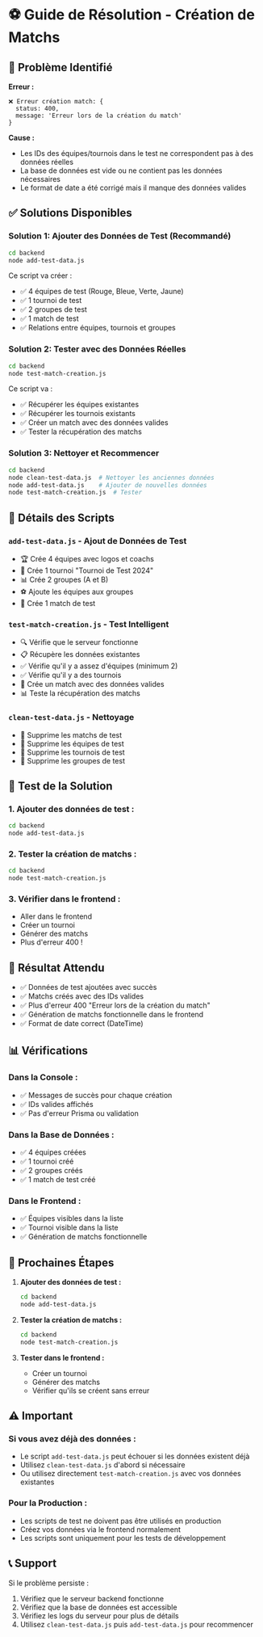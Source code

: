 # ⚽ Guide de Résolution - Création de Matchs

## 🚨 Problème Identifié

**Erreur :**
```
❌ Erreur création match: {
  status: 400,
  message: 'Erreur lors de la création du match'
}
```

**Cause :**
- Les IDs des équipes/tournois dans le test ne correspondent pas à des données réelles
- La base de données est vide ou ne contient pas les données nécessaires
- Le format de date a été corrigé mais il manque des données valides

## ✅ Solutions Disponibles

### **Solution 1: Ajouter des Données de Test (Recommandé)**
```bash
cd backend
node add-test-data.js
```

Ce script va créer :
- ✅ 4 équipes de test (Rouge, Bleue, Verte, Jaune)
- ✅ 1 tournoi de test
- ✅ 2 groupes de test
- ✅ 1 match de test
- ✅ Relations entre équipes, tournois et groupes

### **Solution 2: Tester avec des Données Réelles**
```bash
cd backend
node test-match-creation.js
```

Ce script va :
- ✅ Récupérer les équipes existantes
- ✅ Récupérer les tournois existants
- ✅ Créer un match avec des données valides
- ✅ Tester la récupération des matchs

### **Solution 3: Nettoyer et Recommencer**
```bash
cd backend
node clean-test-data.js  # Nettoyer les anciennes données
node add-test-data.js    # Ajouter de nouvelles données
node test-match-creation.js  # Tester
```

## 🔧 Détails des Scripts

### **`add-test-data.js` - Ajout de Données de Test**
- 🏆 Crée 4 équipes avec logos et coachs
- 🏅 Crée 1 tournoi "Tournoi de Test 2024"
- 📊 Crée 2 groupes (A et B)
- ⚽ Ajoute les équipes aux groupes
- 🎯 Crée 1 match de test

### **`test-match-creation.js` - Test Intelligent**
- 🔍 Vérifie que le serveur fonctionne
- 📋 Récupère les données existantes
- ✅ Vérifie qu'il y a assez d'équipes (minimum 2)
- ✅ Vérifie qu'il y a des tournois
- 🎯 Crée un match avec des données valides
- 📊 Teste la récupération des matchs

### **`clean-test-data.js` - Nettoyage**
- 🧹 Supprime les matchs de test
- 🧹 Supprime les équipes de test
- 🧹 Supprime les tournois de test
- 🧹 Supprime les groupes de test

## 🧪 Test de la Solution

### **1. Ajouter des données de test :**
```bash
cd backend
node add-test-data.js
```

### **2. Tester la création de matchs :**
```bash
cd backend
node test-match-creation.js
```

### **3. Vérifier dans le frontend :**
- Aller dans le frontend
- Créer un tournoi
- Générer des matchs
- Plus d'erreur 400 !

## 🎯 Résultat Attendu

- ✅ Données de test ajoutées avec succès
- ✅ Matchs créés avec des IDs valides
- ✅ Plus d'erreur 400 "Erreur lors de la création du match"
- ✅ Génération de matchs fonctionnelle dans le frontend
- ✅ Format de date correct (DateTime)

## 📊 Vérifications

### **Dans la Console :**
- ✅ Messages de succès pour chaque création
- ✅ IDs valides affichés
- ✅ Pas d'erreur Prisma ou validation

### **Dans la Base de Données :**
- ✅ 4 équipes créées
- ✅ 1 tournoi créé
- ✅ 2 groupes créés
- ✅ 1 match de test créé

### **Dans le Frontend :**
- ✅ Équipes visibles dans la liste
- ✅ Tournoi visible dans la liste
- ✅ Génération de matchs fonctionnelle

## 🚀 Prochaines Étapes

1. **Ajouter des données de test :**
   ```bash
   cd backend
   node add-test-data.js
   ```

2. **Tester la création de matchs :**
   ```bash
   cd backend
   node test-match-creation.js
   ```

3. **Tester dans le frontend :**
   - Créer un tournoi
   - Générer des matchs
   - Vérifier qu'ils se créent sans erreur

## ⚠️ Important

### **Si vous avez déjà des données :**
- Le script `add-test-data.js` peut échouer si les données existent déjà
- Utilisez `clean-test-data.js` d'abord si nécessaire
- Ou utilisez directement `test-match-creation.js` avec vos données existantes

### **Pour la Production :**
- Les scripts de test ne doivent pas être utilisés en production
- Créez vos données via le frontend normalement
- Les scripts sont uniquement pour les tests de développement

## 📞 Support

Si le problème persiste :
1. Vérifiez que le serveur backend fonctionne
2. Vérifiez que la base de données est accessible
3. Vérifiez les logs du serveur pour plus de détails
4. Utilisez `clean-test-data.js` puis `add-test-data.js` pour recommencer 